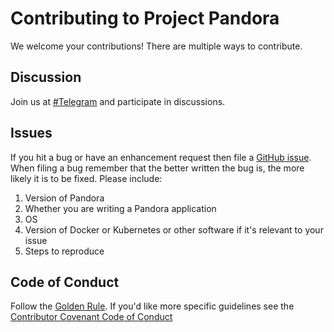 # Contributing to Project Pandora

We welcome your contributions! There are multiple ways to contribute.

## Discussion

Join us at [#Telegram](https://t.me/joinchat/GhIrmg5rWHBjBTt1fhzgpg) and participate in discussions.

## Issues

If you hit a bug or have an enhancement request then file a [GitHub issue](https://github.com/artistian/pandora/issues).
When filing a bug remember that the better written the bug is, the more likely it is
to be fixed. Please include:

1. Version of Pandora
2. Whether you are writing a Pandora application
3. OS
4. Version of Docker or Kubernetes or other software if it's relevant to your issue
5. Steps to reproduce

## Code of Conduct

Follow the [Golden Rule](https://en.wikipedia.org/wiki/Golden_Rule). If
you'd like more specific guidelines see the
[Contributor Covenant Code of Conduct](https://www.contributor-covenant.org/version/1/4/code-of-conduct.html)
